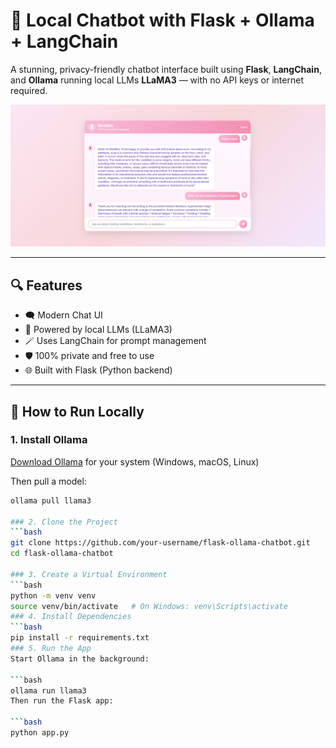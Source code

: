 # 🧠 Local Chatbot with Flask + Ollama + LangChain

A stunning, privacy-friendly chatbot interface built using **Flask**, **LangChain**, and **Ollama** running local LLMs **LLaMA3** — with no API keys or internet required.

![Chatbot Screenshot](static/image.png)

---

## 🔍 Features

- 🗨️ Modern Chat UI 
- 🧠 Powered by local LLMs (LLaMA3)
- 🪄 Uses LangChain for prompt management
- 🛡️ 100% private and free to use
- 🌐 Built with Flask (Python backend)

---

## 🚀 How to Run Locally

### 1. Install Ollama
[Download Ollama](https://ollama.com/download) for your system (Windows, macOS, Linux)

Then pull a model:
```bash
ollama pull llama3

### 2. Clone the Project
```bash
git clone https://github.com/your-username/flask-ollama-chatbot.git
cd flask-ollama-chatbot

### 3. Create a Virtual Environment
```bash
python -m venv venv
source venv/bin/activate   # On Windows: venv\Scripts\activate
### 4. Install Dependencies
```bash
pip install -r requirements.txt
### 5. Run the App
Start Ollama in the background:

```bash
ollama run llama3
Then run the Flask app:

```bash
python app.py
